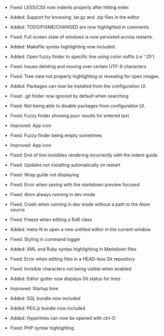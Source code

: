 * Fixed: LESS/CSS now indents properly after hitting enter.
* Added: Support for browsing .tar.gz and .zip files in the editor
* Added: TODO/FIXME/CHANGED are now highlighted in comments.
* Fixed: Full screen state of windows is now persisted across restarts.
* Added: Makefile syntax highlighting now included.
* Added: Open fuzzy finder to specific line using colon suffix (i.e ':25')
* Fixed: Issues deleting and moving over certain UTF-8 characters
* Fixed: Tree view not properly highlighting or revealing for open images.
* Added: Packages can now be installed from the configuration UI.
* Fixed: .git folder now ignored by default when searching

* Fixed: Not being able to disable packages from configuration UI.
* Fixed: Fuzzy finder showing poor results for entered text
* Improved: App icon

* Fixed: Fuzzy finder being empty sometimes

* Improved: App icon
* Fixed: End of line invisibles rendering incorrectly with the indent guide
* Fixed: Updates not installing automatically on restart
* Fixed: Wrap guide not displaying
* Fixed: Error when saving with the markdown preview focused

* Fixed: Atom always running in dev mode
* Fixed: Crash when running in dev mode without a path to the Atom source

* Fixed: Freeze when editing a RoR class
* Added: meta-N to open a new untitled editor in the current window

* Fixed: Styling in command logger
* Added: XML and Ruby syntax highlighting in Markdown files
* Fixed: Error when editing files in a HEAD-less Git repository

* Fixed: Invisible characters not being visible when enabled
* Added: Editor gutter now displays Git status for lines

* Improved: Startup time
* Added: SQL bundle now included
* Added: PEG.js bundle now included
* Added: Hyperlinks can now be opened with ctrl-O
* Fixed: PHP syntax highlighting
